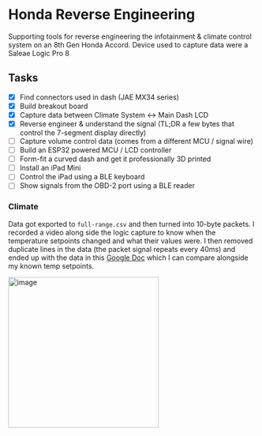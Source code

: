# Honda Reverse Engineering
Supporting tools for reverse engineering the infotainment & climate control system on an 8th Gen Honda Accord. Device used to capture data were a Saleae Logic Pro 8

## Tasks
- [x] Find connectors used in dash (JAE MX34 series)
- [x] Build breakout board
- [x] Capture data between Climate System <-> Main Dash LCD
- [x] Reverse engineer & understand the signal (TL;DR a few bytes that control the 7-segment display directly)
- [ ] Capture volume control data (comes from a different MCU / signal wire)
- [ ] Build an ESP32 powered MCU / LCD controller
- [ ] Form-fit a curved dash and get it professionally 3D printed
- [ ] Install an iPad Mini
- [ ] Control the iPad using a BLE keyboard
- [ ] Show signals from the OBD-2 port using a BLE reader 

### Climate
Data got exported to `full-range.csv` and then turned into 10-byte packets. I recorded a video along side the logic capture to know when the temperature setpoints changed and what their values were. I then removed duplicate lines in the data (the packet signal repeats every 40ms) and ended up with the data in this [Google Doc](https://docs.google.com/spreadsheets/d/1FpKDPLKMCnJ9wi3bUpDE3ozBxJAb5knNdP2zbHa9ohQ/edit?usp=sharing) which I can compare alongside my known temp setpoints.

<img width="305" alt="image" src="https://github.com/pastudan/honda-reveng/assets/1296162/e31e0c9b-0121-487c-bece-f2a7cdec0596">
